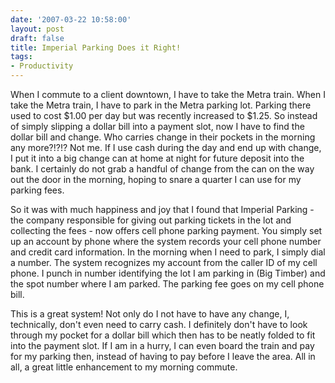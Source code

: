```yaml
---
date: '2007-03-22 10:58:00'
layout: post
draft: false
title: Imperial Parking Does it Right!
tags:
- Productivity
---
```


When I commute to a client downtown, I have to take the Metra train. When I take the Metra train, I have to park in the Metra parking lot. Parking there used to cost $1.00 per day but was recently increased to $1.25. So instead of simply slipping a dollar bill into a payment slot, now I have to find the dollar bill and change. Who carries change in their pockets in the morning any more?!?!? Not me. If I use cash during the day and end up with change, I put it into a big change can at home at night for future deposit into the bank. I certainly do not grab a handful of change from the can on the way out the door in the morning, hoping to snare a quarter I can use for my parking fees.

So it was with much happiness and joy that I found that Imperial Parking - the company responsible for giving out parking tickets in the lot and collecting the fees - now offers cell phone parking payment. You simply set up an account by phone where the system records your cell phone number and credit card information. In the morning when I need to park, I simply dial a number. The system recognizes my account from the caller ID of my cell phone. I punch in number identifying the lot I am parking in (Big Timber) and the spot number where I am parked. The parking fee goes on my cell phone bill.

This is a great system! Not only do I not have to have any change, I, technically, don't even need to carry cash. I definitely don't have to look through my pocket for a dollar bill which then has to be neatly folded to fit into the payment slot. If I am in a hurry, I can even board the train and pay for my parking then, instead of having to pay before I leave the area. All in all, a great little enhancement to my morning commute.